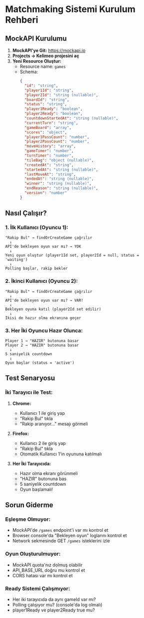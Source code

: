 # Matchmaking Sistemi Kurulum Rehberi

## MockAPI Kurulumu

1. **MockAPI'ye Git:** https://mockapi.io
2. **Projects → Kelimeo projesini aç**
3. **Yeni Resource Oluştur:**
   - Resource name: `games`
   - Schema:
     ```json
     {
       "id": "string",
       "player1Id": "string",
       "player2Id": "string (nullable)",
       "boardId": "string",
       "status": "string",
       "player1Ready": "boolean",
       "player2Ready": "boolean",
       "countdownStartedAt": "string (nullable)",
       "currentTurn": "string",
       "gameBoard": "array",
       "scores": "object",
       "player1PassCount": "number",
       "player2PassCount": "number",
       "moveHistory": "array",
       "gameTimer": "number",
       "turnTimer": "number",
       "tileBag": "object (nullable)",
       "createdAt": "string",
       "startedAt": "string (nullable)",
       "lastMoveAt": "string",
       "endedAt": "string (nullable)",
       "winner": "string (nullable)",
       "endReason": "string (nullable)",
       "version": "number"
     }
     ```

## Nasıl Çalışır?

### 1. İlk Kullanıcı (Oyuncu 1):
```
"Rakip Bul" → findOrCreateGame çağrılır
  ↓
API'de bekleyen oyun var mı? → YOK
  ↓
Yeni oyun oluştur (player1Id set, player2Id = null, status = 'waiting')
  ↓
Polling başlar, rakip bekler
```

### 2. İkinci Kullanıcı (Oyuncu 2):
```
"Rakip Bul" → findOrCreateGame çağrılır
  ↓
API'de bekleyen oyun var mı? → VAR!
  ↓
Bekleyen oyuna katıl (player2Id set edilir)
  ↓
İkisi de hazır olma ekranına geçer
```

### 3. Her İki Oyuncu Hazır Olunca:
```
Player 1 → "HAZIR" butonuna basar
Player 2 → "HAZIR" butonuna basar
  ↓
5 saniyelik countdown
  ↓
Oyun başlar (status = 'active')
```

## Test Senaryosu

### İki Tarayıcı ile Test:

1. **Chrome:**
   - Kullanıcı 1 ile giriş yap
   - "Rakip Bul" tıkla
   - "Rakip aranıyor..." mesajı görmeli

2. **Firefox:**
   - Kullanıcı 2 ile giriş yap
   - "Rakip Bul" tıkla
   - Otomatik Kullanıcı 1'in oyununa katılmalı

3. **Her İki Tarayıcıda:**
   - Hazır olma ekranı görünmeli
   - "HAZIR" butonuna bas
   - 5 saniyelik countdown
   - Oyun başlamalı!

## Sorun Giderme

### Eşleşme Olmuyor:
- MockAPI'de `/games` endpoint'i var mı kontrol et
- Browser console'da "Bekleyen oyun" loglarını kontrol et
- Network sekmesinde GET `/games` isteklerini izle

### Oyun Oluşturulmuyor:
- MockAPI quota'nız dolmuş olabilir
- API_BASE_URL doğru mu kontrol et
- CORS hatası var mı kontrol et

### Ready Sistemi Çalışmıyor:
- Her iki tarayıcıda da aynı gameId var mı?
- Polling çalışıyor mu? (console'da log olmalı)
- player1Ready ve player2Ready true mu?
